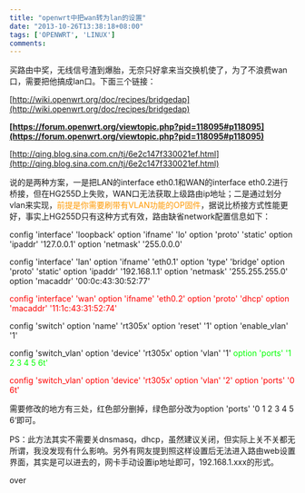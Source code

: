 ```yaml
---
title: "openwrt中把wan转为lan的设置"
date: "2013-10-26T13:38:18+08:00"
tags: ['OPENWRT', 'LINUX']
comments: 
---
```



买路由中奖，无线信号渣到爆胎，无奈只好拿来当交换机使了，为了不浪费wan口，需要把他搞成lan口。下面三个链接：

[http://wiki.openwrt.org/doc/recipes/bridgedap](http://wiki.openwrt.org/doc/recipes/bridgedap)

**[https://forum.openwrt.org/viewtopic.php?pid=118095#p118095](https://forum.openwrt.org/viewtopic.php?pid=118095#p118095)**

[http://qing.blog.sina.com.cn/tj/6e2c147f330021ef.html](http://qing.blog.sina.com.cn/tj/6e2c147f330021ef.html)

说的是两种方案，一是把LAN的interface eth0.1和WAN的interface eth0.2进行桥接，但在HG255D上失败，WAN口无法获取上级路由ip地址；二是通过划分vlan来实现，<span style="color: #ff9900;">前提是你需要刷带有VLAN功能的OP固件</span>，据说比桥接方式性能更好，事实上HG255D只有这种方式有效，路由缺省network配置信息如下：

config 'interface' 'loopback'
option 'ifname' 'lo'
option 'proto' 'static'
option 'ipaddr' '127.0.0.1'
option 'netmask' '255.0.0.0'

config 'interface' 'lan'
option 'ifname' 'eth0.1'
option 'type' 'bridge'
option 'proto' 'static'
option 'ipaddr' '192.168.1.1'
option 'netmask' '255.255.255.0'
option 'macaddr' '00:0c:43:30:52:77'

<span style="color: #ff0000;">config 'interface' 'wan'</span>
<span style="color: #ff0000;"> option 'ifname' 'eth0.2'</span>
<span style="color: #ff0000;"> option 'proto' 'dhcp'</span>
<span style="color: #ff0000;"> option 'macaddr' '11:1c:43:31:52:74'</span>

config 'switch'
option 'name' 'rt305x'
option 'reset' '1'
option 'enable_vlan' '1'

config 'switch_vlan'
option 'device' 'rt305x'
option 'vlan' '1'
<span style="color: #00ff00;">option 'ports' '1 2 3 4 5 6t'</span>

<span style="color: #ff0000;">config 'switch_vlan'</span>
<span style="color: #ff0000;"> option 'device' 'rt305x'</span>
<span style="color: #ff0000;"> option 'vlan' '2'</span>
<span style="color: #ff0000;"> option 'ports' '0 6t'</span>

需要修改的地方有三处，红色部分删掉，绿色部分改为option 'ports' '0 1 2 3 4 5 6‘即可。

PS：此方法其实不需要关dnsmasq，dhcp，虽然建议关闭，但实际上关不关都无所谓，我没发现有什么影响。另外有网友提到照这样设置后无法进入路由web设置界面，其实是可以进去的，网卡手动设置ip地址即可，192.168.1.xxx的形式。

over
